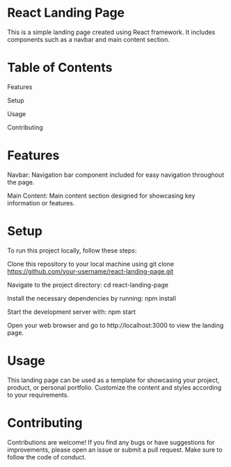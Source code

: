 <h1>React Landing Page</h1>

This is a simple landing page created using React framework. It includes components such as a navbar and main content section.

<h1>Table of Contents</h1>

Features

Setup

Usage

Contributing


<h1>Features</h1>

Navbar: Navigation bar component included for easy navigation throughout the page.

Main Content: Main content section designed for showcasing key information or features.


<h1>Setup</h1>

To run this project locally, follow these steps:

Clone this repository to your local machine using git clone https://github.com/your-username/react-landing-page.git

Navigate to the project directory: cd react-landing-page

Install the necessary dependencies by running: npm install

Start the development server with: npm start

Open your web browser and go to http://localhost:3000 to view the landing page.


<h1>Usage</h1>

This landing page can be used as a template for showcasing your project, product, or personal portfolio. Customize the content and styles according to your requirements.

<h1>Contributing</h1>

Contributions are welcome! If you find any bugs or have suggestions for improvements, please open an issue or submit a pull request. Make sure to follow the code of conduct.
